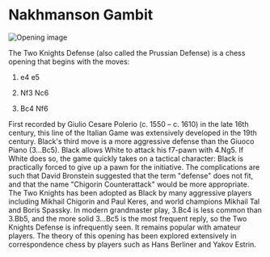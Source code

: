 # Nakhmanson Gambit

![Opening image](https://www.thechesswebsite.com/wp-content/uploads/2020/07/Nakhmanson-Gambit.png)

The Two Knights Defense (also called the Prussian Defense) is a chess opening that begins with the moves:



1. e4 e5

2. Nf3 Nc6

3. Bc4 Nf6

First recorded by Giulio Cesare Polerio (c. 1550 – c. 1610) in the late 16th century, this line of the Italian Game was extensively developed in the 19th century. Black's third move is a more aggressive defense than the Giuoco Piano (3...Bc5). Black allows White to attack his f7-pawn with 4.Ng5. If White does so, the game quickly takes on a tactical character: Black is practically forced to give up a pawn for the initiative. The complications are such that David Bronstein suggested that the term "defense" does not fit, and that the name "Chigorin Counterattack" would be more appropriate. The Two Knights has been adopted as Black by many aggressive players including Mikhail Chigorin and Paul Keres, and world champions Mikhail Tal and Boris Spassky. In modern grandmaster play, 3.Bc4 is less common than 3.Bb5, and the more solid 3...Bc5 is the most frequent reply, so the Two Knights Defense is infrequently seen. It remains popular with amateur players. The theory of this opening has been explored extensively in correspondence chess by players such as Hans Berliner and Yakov Estrin.